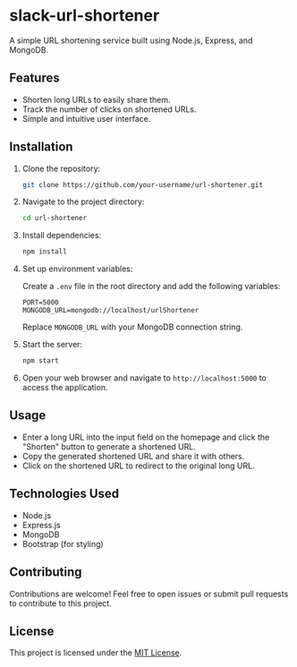 # slack-url-shortener

A simple URL shortening service built using Node.js, Express, and MongoDB.

## Features

- Shorten long URLs to easily share them.
- Track the number of clicks on shortened URLs.
- Simple and intuitive user interface.

## Installation

1. Clone the repository:

    ```bash
    git clone https://github.com/your-username/url-shortener.git
    ```

2. Navigate to the project directory:

    ```bash
    cd url-shortener
    ```

3. Install dependencies:

    ```bash
    npm install
    ```

4. Set up environment variables:
   
   Create a `.env` file in the root directory and add the following variables:

   ```plaintext
   PORT=5000
   MONGODB_URL=mongodb://localhost/urlShortener
   ```

   Replace `MONGODB_URL` with your MongoDB connection string.

5. Start the server:

    ```bash
    npm start
    ```

6. Open your web browser and navigate to `http://localhost:5000` to access the application.

## Usage

- Enter a long URL into the input field on the homepage and click the "Shorten" button to generate a shortened URL.
- Copy the generated shortened URL and share it with others.
- Click on the shortened URL to redirect to the original long URL.

## Technologies Used

- Node.js
- Express.js
- MongoDB
- Bootstrap (for styling)

## Contributing

Contributions are welcome! Feel free to open issues or submit pull requests to contribute to this project.

## License

This project is licensed under the [MIT License](LICENSE).

